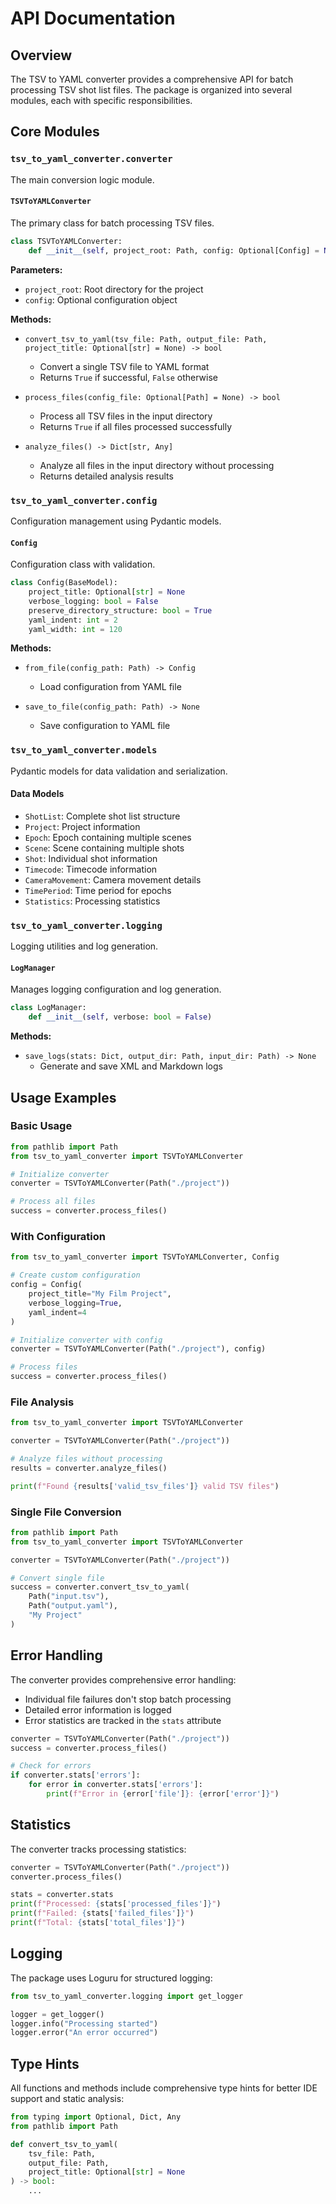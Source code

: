 # API Documentation

## Overview

The TSV to YAML converter provides a comprehensive API for batch processing TSV shot list files. The package is organized into several modules, each with specific responsibilities.

## Core Modules

### `tsv_to_yaml_converter.converter`

The main conversion logic module.

#### `TSVToYAMLConverter`

The primary class for batch processing TSV files.

```python
class TSVToYAMLConverter:
    def __init__(self, project_root: Path, config: Optional[Config] = None)
```

**Parameters:**
- `project_root`: Root directory for the project
- `config`: Optional configuration object

**Methods:**

- `convert_tsv_to_yaml(tsv_file: Path, output_file: Path, project_title: Optional[str] = None) -> bool`
  - Convert a single TSV file to YAML format
  - Returns `True` if successful, `False` otherwise

- `process_files(config_file: Optional[Path] = None) -> bool`
  - Process all TSV files in the input directory
  - Returns `True` if all files processed successfully

- `analyze_files() -> Dict[str, Any]`
  - Analyze all files in the input directory without processing
  - Returns detailed analysis results

### `tsv_to_yaml_converter.config`

Configuration management using Pydantic models.

#### `Config`

Configuration class with validation.

```python
class Config(BaseModel):
    project_title: Optional[str] = None
    verbose_logging: bool = False
    preserve_directory_structure: bool = True
    yaml_indent: int = 2
    yaml_width: int = 120
```

**Methods:**

- `from_file(config_path: Path) -> Config`
  - Load configuration from YAML file

- `save_to_file(config_path: Path) -> None`
  - Save configuration to YAML file

### `tsv_to_yaml_converter.models`

Pydantic models for data validation and serialization.

#### Data Models

- `ShotList`: Complete shot list structure
- `Project`: Project information
- `Epoch`: Epoch containing multiple scenes
- `Scene`: Scene containing multiple shots
- `Shot`: Individual shot information
- `Timecode`: Timecode information
- `CameraMovement`: Camera movement details
- `TimePeriod`: Time period for epochs
- `Statistics`: Processing statistics

### `tsv_to_yaml_converter.logging`

Logging utilities and log generation.

#### `LogManager`

Manages logging configuration and log generation.

```python
class LogManager:
    def __init__(self, verbose: bool = False)
```

**Methods:**

- `save_logs(stats: Dict, output_dir: Path, input_dir: Path) -> None`
  - Generate and save XML and Markdown logs

## Usage Examples

### Basic Usage

```python
from pathlib import Path
from tsv_to_yaml_converter import TSVToYAMLConverter

# Initialize converter
converter = TSVToYAMLConverter(Path("./project"))

# Process all files
success = converter.process_files()
```

### With Configuration

```python
from tsv_to_yaml_converter import TSVToYAMLConverter, Config

# Create custom configuration
config = Config(
    project_title="My Film Project",
    verbose_logging=True,
    yaml_indent=4
)

# Initialize converter with config
converter = TSVToYAMLConverter(Path("./project"), config)

# Process files
success = converter.process_files()
```

### File Analysis

```python
from tsv_to_yaml_converter import TSVToYAMLConverter

converter = TSVToYAMLConverter(Path("./project"))

# Analyze files without processing
results = converter.analyze_files()

print(f"Found {results['valid_tsv_files']} valid TSV files")
```

### Single File Conversion

```python
from pathlib import Path
from tsv_to_yaml_converter import TSVToYAMLConverter

converter = TSVToYAMLConverter(Path("./project"))

# Convert single file
success = converter.convert_tsv_to_yaml(
    Path("input.tsv"),
    Path("output.yaml"),
    "My Project"
)
```

## Error Handling

The converter provides comprehensive error handling:

- Individual file failures don't stop batch processing
- Detailed error information is logged
- Error statistics are tracked in the `stats` attribute

```python
converter = TSVToYAMLConverter(Path("./project"))
success = converter.process_files()

# Check for errors
if converter.stats['errors']:
    for error in converter.stats['errors']:
        print(f"Error in {error['file']}: {error['error']}")
```

## Statistics

The converter tracks processing statistics:

```python
converter = TSVToYAMLConverter(Path("./project"))
converter.process_files()

stats = converter.stats
print(f"Processed: {stats['processed_files']}")
print(f"Failed: {stats['failed_files']}")
print(f"Total: {stats['total_files']}")
```

## Logging

The package uses Loguru for structured logging:

```python
from tsv_to_yaml_converter.logging import get_logger

logger = get_logger()
logger.info("Processing started")
logger.error("An error occurred")
```

## Type Hints

All functions and methods include comprehensive type hints for better IDE support and static analysis:

```python
from typing import Optional, Dict, Any
from pathlib import Path

def convert_tsv_to_yaml(
    tsv_file: Path,
    output_file: Path,
    project_title: Optional[str] = None
) -> bool:
    ...
```